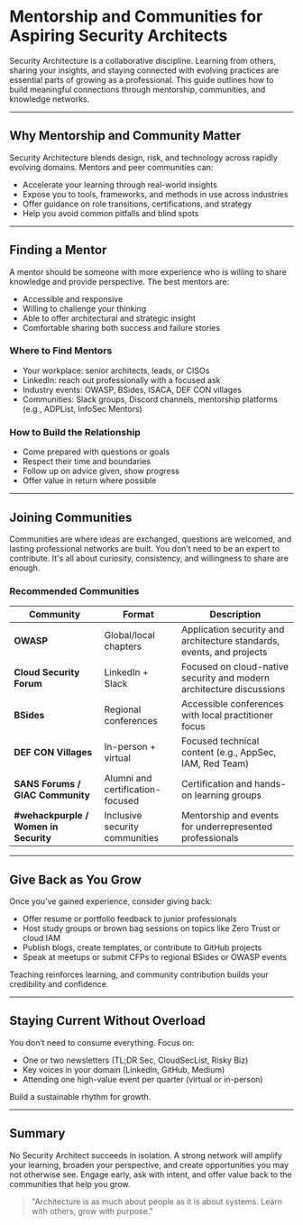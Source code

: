 # Mentorship and Communities for Aspiring Security Architects

Security Architecture is a collaborative discipline. Learning from others, sharing your insights, and staying connected with evolving practices are essential parts of growing as a professional. This guide outlines how to build meaningful connections through mentorship, communities, and knowledge networks.

---

## Why Mentorship and Community Matter

Security Architecture blends design, risk, and technology across rapidly evolving domains. Mentors and peer communities can:
- Accelerate your learning through real-world insights
- Expose you to tools, frameworks, and methods in use across industries
- Offer guidance on role transitions, certifications, and strategy
- Help you avoid common pitfalls and blind spots

---

## Finding a Mentor

A mentor should be someone with more experience who is willing to share knowledge and provide perspective. The best mentors are:
- Accessible and responsive
- Willing to challenge your thinking
- Able to offer architectural and strategic insight
- Comfortable sharing both success and failure stories

### Where to Find Mentors
- Your workplace: senior architects, leads, or CISOs
- LinkedIn: reach out professionally with a focused ask
- Industry events: OWASP, BSides, ISACA, DEF CON villages
- Communities: Slack groups, Discord channels, mentorship platforms (e.g., ADPList, InfoSec Mentors)

### How to Build the Relationship
- Come prepared with questions or goals
- Respect their time and boundaries
- Follow up on advice given, show progress
- Offer value in return where possible

---

## Joining Communities

Communities are where ideas are exchanged, questions are welcomed, and lasting professional networks are built. You don’t need to be an expert to contribute. It's all about curiosity, consistency, and willingness to share are enough.

### Recommended Communities

| Community | Format | Description |
|-----------|--------|-------------|
| **OWASP** | Global/local chapters | Application security and architecture standards, events, and projects |
| **Cloud Security Forum** | LinkedIn + Slack | Focused on cloud-native security and modern architecture discussions |
| **BSides** | Regional conferences | Accessible conferences with local practitioner focus |
| **DEF CON Villages** | In-person + virtual | Focused technical content (e.g., AppSec, IAM, Red Team) |
| **SANS Forums / GIAC Community** | Alumni and certification-focused | Certification and hands-on learning groups |
| **#wehackpurple / Women in Security** | Inclusive security communities | Mentorship and events for underrepresented professionals |

---

## Give Back as You Grow

Once you’ve gained experience, consider giving back:
- Offer resume or portfolio feedback to junior professionals
- Host study groups or brown bag sessions on topics like Zero Trust or cloud IAM
- Publish blogs, create templates, or contribute to GitHub projects
- Speak at meetups or submit CFPs to regional BSides or OWASP events

Teaching reinforces learning, and community contribution builds your credibility and confidence.

---

## Staying Current Without Overload

You don’t need to consume everything. Focus on:
- One or two newsletters (TL;DR Sec, CloudSecList, Risky Biz)
- Key voices in your domain (LinkedIn, GitHub, Medium)
- Attending one high-value event per quarter (virtual or in-person)

Build a sustainable rhythm for growth.

---

## Summary

No Security Architect succeeds in isolation. A strong network will amplify your learning, broaden your perspective, and create opportunities you may not otherwise see. Engage early, ask with intent, and offer value back to the communities that help you grow.

> "Architecture is as much about people as it is about systems. Learn with others, grow with purpose."